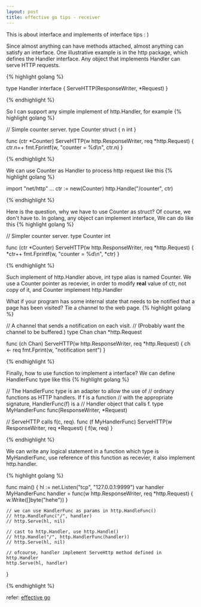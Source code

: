 ```yaml
---
layout: post
title: effective go tips - receiver
---
```


This is about interface and implements of interface tips : )

<!--more-->

Since almost anything can have methods attached, almost anything can satisfy an interface. One illustrative example is in the http package, which defines the Handler interface. Any object that implements Handler can serve HTTP requests.

{% highlight golang %}

type Handler interface {
    ServeHTTP(ResponseWriter, *Request)
}

{% endhighlight %}

So I can support any simple implement of http.Handler, for example
{% highlight golang %}

// Simple counter server.
type Counter struct {
    n int
}

func (ctr *Counter) ServeHTTP(w http.ResponseWriter, req *http.Request) {
    ctr.n++
    fmt.Fprintf(w, "counter = %d\n", ctr.n)
}

{% endhighlight %}

We can use Counter as Handler to process http request like this
{% highlight golang %}

import "net/http"
...
ctr := new(Counter)
http.Handle("/counter", ctr)

{% endhighlight %}

Here is the question, why we have to use Counter as struct? Of course, we don't have to.
In golang, any object can implement interface, We can do like this
{% highlight golang %}

// Simpler counter server.
type Counter int

func (ctr *Counter) ServeHTTP(w http.ResponseWriter, req *http.Request) {
    *ctr++ 
    fmt.Fprintf(w, "counter = %d\n", *ctr)
}

{% endhighlight %}

Such implement of http.Handler above, int type alias is named Counter.
We use a Counter pointer as recevier, in order to modify **real** value of ctr, not copy of it, and Counter implement http.Handler

What if your program has some internal state that needs to be notified that a page has been visited? Tie a channel to the web page.
{% highlight golang %}

// A channel that sends a notification on each visit.
// (Probably want the channel to be buffered.)
type Chan chan *http.Request

func (ch Chan) ServeHTTP(w http.ResponseWriter, req *http.Request) {
    ch <- req
    fmt.Fprint(w, "notification sent")
}

{% endhighlight %}

Finally, how to use function to implement a interface? We can define HandlerFunc type like this
{% highlight golang %}

// The HandlerFunc type is an adapter to allow the use of
// ordinary functions as HTTP handlers.  If f is a function
// with the appropriate signature, HandlerFunc(f) is a
// Handler object that calls f.
type MyHandlerFunc func(ResponseWriter, *Request)

// ServeHTTP calls f(c, req).
func (f MyHandlerFunc) ServeHTTP(w ResponseWriter, req *Request) {
    f(w, req)
}

{% endhighlight %}


We can write any logical statement in a function which type is MyHandlerFunc, use reference of this function as recevier, it also 
implement http.handler.

{% highlight golang %}

func main() {
    hl := net.Listen("tcp", "127.0.0.1:9999")
    var handler MyHandlerFunc
    handler = func(w http.ResponseWriter, req *http.Request) {
        w.Write([]byte("hehe"))
    }

    // we can use HandlerFunc as params in http.HandleFunc()
    // http.HandleFunc("/", handler)
    // http.Serve(hl, nil)

    // cast to http.Handler, use http.Handle()
    // http.Handle("/", http.HandlerFunc(handler))
    // http.Serve(hl, nil)

    // ofcourse, handler implement ServeHttp method defined in http.Handler
    http.Serve(hl, handler)
}

{% endhighlight %}

refer: [effective go](https://golang.org/doc/effective_go.html#interface_methods)
